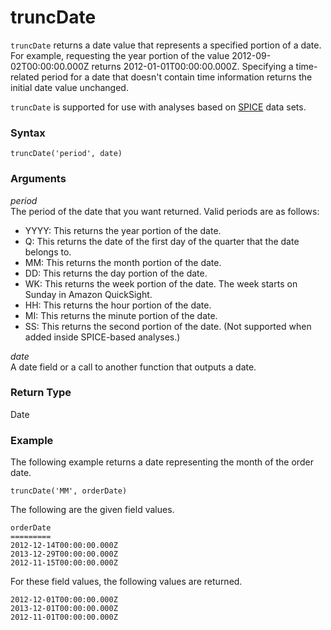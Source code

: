 # truncDate<a name="truncDate-function"></a>

`truncDate` returns a date value that represents a specified portion of a date\. For example, requesting the year portion of the value 2012\-09\-02T00:00:00\.000Z returns 2012\-01\-01T00:00:00\.000Z\. Specifying a time\-related period for a date that doesn't contain time information returns the initial date value unchanged\.

`truncDate` is supported for use with analyses based on [SPICE](welcome.md#spice) data sets\.

### Syntax<a name="truncDate-function-syntax"></a>

```
truncDate('period', date)
```

### Arguments<a name="truncDate-function-arguments"></a>

 *period*   
The period of the date that you want returned\. Valid periods are as follows:  
+ YYYY: This returns the year portion of the date\.
+ Q: This returns the date of the first day of the quarter that the date belongs to\. 
+ MM: This returns the month portion of the date\.
+ DD: This returns the day portion of the date\.
+ WK: This returns the week portion of the date\. The week starts on Sunday in Amazon QuickSight\.
+ HH: This returns the hour portion of the date\.
+ MI: This returns the minute portion of the date\.
+ SS: This returns the second portion of the date\. \(Not supported when added inside SPICE\-based analyses\.\)

 *date*   
A date field or a call to another function that outputs a date\.

### Return Type<a name="truncDate-function-return-type"></a>

Date

### Example<a name="truncDate-function-example"></a>

The following example returns a date representing the month of the order date\.

```
truncDate('MM', orderDate)
```

The following are the given field values\.

```
orderDate      
=========
2012-12-14T00:00:00.000Z  
2013-12-29T00:00:00.000Z
2012-11-15T00:00:00.000Z
```

For these field values, the following values are returned\.

```
2012-12-01T00:00:00.000Z
2013-12-01T00:00:00.000Z
2012-11-01T00:00:00.000Z
```